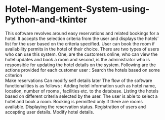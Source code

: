 # Hotel-Mangement-System-using-Python-and-tkinter
This software revolves around easy reservations and related bookings for a hotel.
It accepts the selection criteria from the user and displays the hotels’ list for the user based on the criteria specified. 
User can book the room if availability permits in the hotel of their choice. 
There are two types of users who can use this system.
One, are the customers online, who can view the hotel updates and book a room and second, is the administrator who is responsible for updating the hotel details on the system.
Following are the actions provided for each customer user :
Search the hotels based on some criterion  
Make reservations Can modify self details later 
The flow of the software functionalities is as follows :
Adding hotel information such as hotel name, location, number of rooms , facilities etc. to the database.
Listing the hotels based on different criteria selected by the user. 
The user is able to select a hotel and book a room.
Booking is permitted only if there are rooms available.
Displaying the reservation status.
Registration of users and accepting user details.
Modify hotel details.
